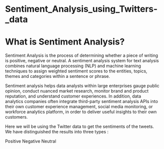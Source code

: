 # Sentiment_Analysis_using_Twitters-_data
# What is Sentiment Analysis? 
Sentiment Analysis is the process of determining whether a piece of writing is positive, negative or neutral. A sentiment analysis system for text analysis combines natural language processing (NLP) and machine learning techniques to assign weighted sentiment scores to the entities, topics, themes and categories within a sentence or phrase.

Sentiment analysis helps data analysts within large enterprises gauge public opinion, conduct nuanced market research, monitor brand and product reputation, and understand customer experiences. In addition, data analytics companies often integrate third-party sentiment analysis APIs into their own customer experience management, social media monitoring, or workforce analytics platform, in order to deliver useful insights to their own customers.

Here we will be using the Twitter data to get the sentiments of the tweets. We have distinguished the results into three types :

Positive
Negative
Neutral
